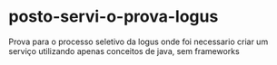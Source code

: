 # posto-servi-o-prova-logus
Prova para o processo seletivo da logus onde foi necessario criar um serviço utilizando apenas conceitos de java, sem frameworks
